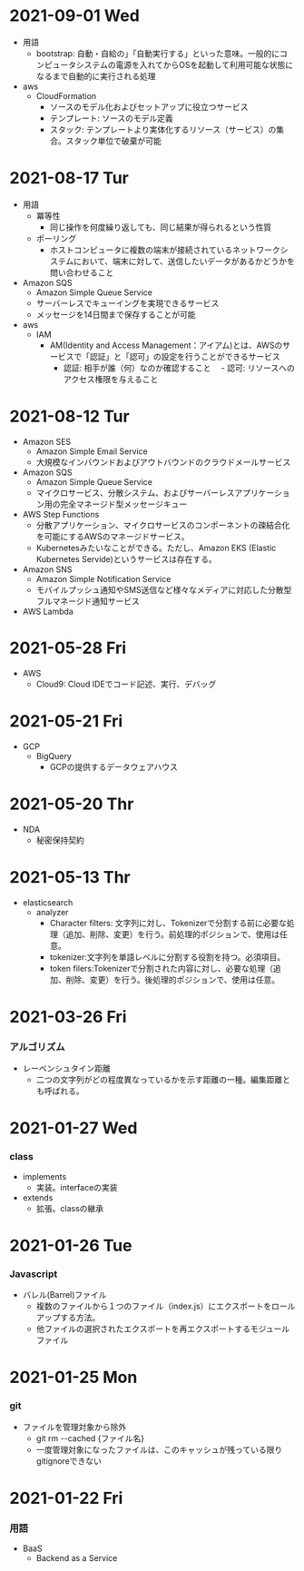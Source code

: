 # 2021-09-01 Wed
- 用語
  - bootstrap: 自動・自給の」「自動実行する」といった意味。一般的にコンピュータシステムの電源を入れてからOSを起動して利用可能な状態になるまで自動的に実行される処理
- aws
  - CloudFormation
    - ソースのモデル化およびセットアップに役立つサービス
    - テンプレート: ソースのモデル定義
    - スタック: テンプレートより実体化するリソース（サービス）の集合。スタック単位で破棄が可能

# 2021-08-17 Tur
- 用語
  - 冪等性
    - 同じ操作を何度繰り返しても、同じ結果が得られるという性質
  - ポーリング
    - ホストコンピュータに複数の端末が接続されているネットワークシステムにおいて、端末に対して、送信したいデータがあるかどうかを問い合わせること
- Amazon SQS
  - Amazon Simple Queue Service
  - サーバーレスでキューイングを実現できるサービス
  - メッセージを14日間まで保存することが可能
- aws
  - IAM
      - AM(Identity and Access Management：アイアム)とは、AWSのサービスで「認証」と「認可」の設定を行うことができるサービス
        - 認証: 相手が誰（何）なのか確認すること
      　- 認可: リソースへのアクセス権限を与えること

# 2021-08-12 Tur
- Amazon SES
  - Amazon Simple Email Service
  - 大規模なインバウンドおよびアウトバウンドのクラウドメールサービス
- Amazon SQS
  - Amazon Simple Queue Service
  - マイクロサービス、分散システム、およびサーバーレスアプリケーション用の完全マネージド型メッセージキュー
- AWS Step Functions
  - 分散アプリケーション、マイクロサービスのコンポーネントの疎結合化を可能にするAWSのマネージドサービス。
  - Kubernetesみたいなことができる。ただし、Amazon EKS (Elastic Kubernetes Servide)というサービスは存在する。
- Amazon SNS
  - Amazon Simple Notification Service
  - モバイルプッシュ通知やSMS送信など様々なメディアに対応した分散型フルマネージド通知サービス
- AWS Lambda
  


# 2021-05-28 Fri
- AWS
  - Cloud9: Cloud IDEでコード記述、実行、デバッグ
# 2021-05-21 Fri
- GCP
  - BigQuery
    - GCPの提供するデータウェアハウス
    
# 2021-05-20 Thr
- NDA
  - 秘密保持契約

# 2021-05-13 Thr
- elasticsearch
  - analyzer
    - Character filters: 文字列に対し、Tokenizerで分割する前に必要な処理（追加、削除、変更）を行う。前処理的ポジションで、使用は任意。
    - tokenizer:文字列を単語レベルに分割する役割を持つ。必須項目。
    - token filers:Tokenizerで分割された内容に対し、必要な処理（追加、削除、変更）を行う。後処理的ポジションで、使用は任意。
# 2021-03-26 Fri
### アルゴリズム 
- レーベンシュタイン距離
  - 二つの文字列がどの程度異なっているかを示す距離の一種。編集距離とも呼ばれる。
# 2021-01-27 Wed
### class
- implements
  - 実装。interfaceの実装
- extends
  - 拡張。classの継承

# 2021-01-26 Tue
### Javascript
- バレル(Barrel)ファイル
  - 複数のファイルから１つのファイル（index.js）にエクスポートをロールアップする方法。
  - 他ファイルの選択されたエクスポートを再エクスポートするモジュールファイル

# 2021-01-25 Mon
### git
- ファイルを管理対象から除外
  - git rm --cached {ファイル名}
  - 一度管理対象になったファイルは、このキャッシュが残っている限りgitignoreできない
# 2021-01-22 Fri 
### 用語 
- BaaS
  - Backend as a Service
